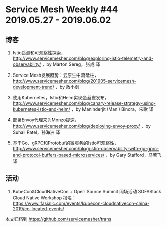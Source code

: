 # Service Mesh Weekly #44 2019.05.27 - 2019.06.02

## 博客

1. Istio遥测和可观察性探索，http://www.servicemesher.com/blog/exploring-istio-telemetry-and-observability/ ，by Marton Sereg，张成 译

2. Service Mesh发展趋势：云原生中流砥柱，http://www.servicemesher.com/blog/201905-servicemesh-development-trend/ ，by 敖小剑

3. 使用Kubernetes，Istio和Helm实现金丝雀发布，http://www.servicemesher.com/blog/canary-release-strategy-using-kubernetes-istio-and-helm/ ，by Maninderjit (Mani) Bindra，宋歌 译

4. 部署Envoy代理来为Monzo提速，http://www.servicemesher.com/blog/deploying-envoy-proxy/ ，by Suhail Patel，孙海洲 译

5. 基于Go、gRPC和Protobuf的微服务的Istio可观察性，http://www.servicemesher.com/blog/istio-observability-with-go-gprc-and-protocol-buffers-based-microservices/ ，by Gary Stafford，马若飞 译

## 活动

1. KubeCon&CloudNativeCon + Open Source Summit 同场活动 SOFAStack Cloud Native Workshop 报名：https://www.lfasiallc.com/events/kubecon-cloudnativecon-china-2019/co-located-events/

本文归档到 https://github.com/servicemesher/trans
